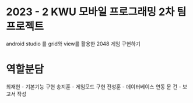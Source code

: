 # 2023 - 2 KWU 모바일 프로그래밍 2차 팀 프로젝트
android studio 를 grid와 view를 활용한 2048 게임 구현하기

# 역할분담
최재헌 - 기본기능 구현
송지훈 - 게임모드 구현
전성훈 - 데이터베이스 연동
문 건 - 보고서 작성
